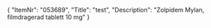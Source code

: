 {
  "ItemNr": "053689",
  "Title": "test",
  "Description": "Zolpidem Mylan, filmdragerad tablett 10 mg"
}